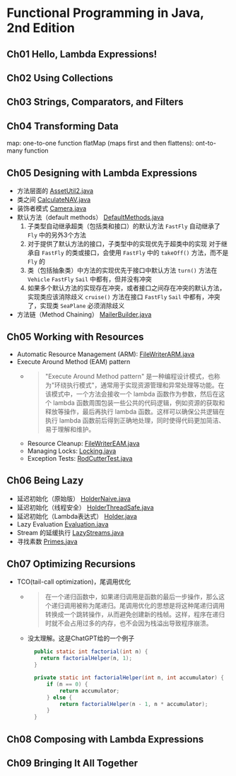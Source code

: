 # Functional Programming in Java, 2nd Edition

## Ch01 Hello, Lambda Expressions!

## Ch02 Using Collections

## Ch03 Strings, Comparators, and Filters

## Ch04 Transforming Data
map: one-to-one function
flatMap (maps first and then flattens): ont-to-many function


## Ch05 Designing with Lambda Expressions
- 方法层面的 [AssetUtil2.java](src/main/java/com/youngzy/book/fpij/ch05/AssetUtil2.java)
- 类之间 [CalculateNAV.java](src/main/java/com/youngzy/book/fpij/ch05/CalculateNAV.java)
- 装饰者模式 [Camera.java](src/main/java/com/youngzy/book/fpij/ch05/Camera.java)
- 默认方法（default methods） [DefaultMethods.java](src/main/java/com/youngzy/book/fpij/ch05/DefaultMethods.java)
  1. 子类型自动继承超类（包括类和接口）的默认方法
  `FastFly` 自动继承了 `Fly` 中的另外3个方法
  2. 对于提供了默认方法的接口，子类型中的实现优先于超类中的实现
  对于继承自 `FastFly` 的类或接口，会使用 `FastFly` 中的 `takeOff()` 方法，而不是 `Fly` 的
  3. 类（包括抽象类）中方法的实现优先于接口中默认方法
     `turn()` 方法在 `Vehicle` `FastFly` `Sail` 中都有，但并没有冲突
  4. 如果多个默认方法的实现存在冲突，或者接口之间存在冲突的默认方法，实现类应该消除歧义
     `cruise()` 方法在接口 `FastFly` `Sail` 中都有，冲突了，实现类 `SeaPlane` 必须消除歧义
- 方法链（Method Chaining） [MailerBuilder.java](src/main/java/com/youngzy/book/fpij/ch05/MailerBuilder.java)

## Ch05 Working with Resources
- Automatic Resource Management (ARM): [FileWriterARM.java](src/main/java/com/youngzy/book/fpij/ch0501/FileWriterARM.java)
- Execute Around Method (EAM) pattern
  - > "Execute Around Method pattern" 是一种编程设计模式，也称为"环绕执行模式"，通常用于实现资源管理和异常处理等功能。在该模式中，一个方法会接收一个 lambda 函数作为参数，然后在这个 lambda 函数周围包装一些公共的代码逻辑，例如资源的获取和释放等操作，最后再执行 lambda 函数。这样可以确保公共逻辑在执行 lambda 函数前后得到正确地处理，同时使得代码更加简洁、易于理解和维护。
  - Resource Cleanup: [FileWriterEAM.java](src/main/java/com/youngzy/book/fpij/ch0501/FileWriterEAM.java)
  - Managing Locks: [Locking.java](src/main/java/com/youngzy/book/fpij/ch0501/Locking.java)
  - Exception Tests: [RodCutterTest.java](src/test/java/com/youngzy/book/fpij/ch0501/RodCutterTest.java)

## Ch06 Being Lazy
- 延迟初始化（原始版） [HolderNaive.java](src/main/java/com/youngzy/book/fpij/ch06/HolderNaive.java)
- 延迟初始化（线程安全） [HolderThreadSafe.java](src/main/java/com/youngzy/book/fpij/ch06/HolderThreadSafe.java)
- 延迟初始化（Lambda表达式） [Holder.java](src/main/java/com/youngzy/book/fpij/ch06/Holder.java)
- Lazy Evaluation [Evaluation.java](src/main/java/com/youngzy/book/fpij/ch06/Evaluation.java)
- Stream 的延缓执行 [LazyStreams.java](src/main/java/com/youngzy/book/fpij/ch06/LazyStreams.java)
- 寻找素数 [Primes.java](src/main/java/com/youngzy/book/fpij/ch06/Primes.java)

## Ch07 Optimizing Recursions
- TCO(tail-call optimization)，尾调用优化
  - >在一个递归函数中，如果递归调用是函数的最后一步操作，那么这个递归调用被称为尾递归。尾调用优化的思想是将这种尾递归调用转换成一个跳转操作，从而避免创建新的栈帧。这样，程序在递归时就不会占用过多的内存，也不会因为栈溢出导致程序崩溃。
  - 没太理解。这是ChatGPT给的一个例子
    ```java
      public static int factorial(int n) {
        return factorialHelper(n, 1);
      }

      private static int factorialHelper(int n, int accumulator) {
          if (n == 0) {
              return accumulator;
          } else {
              return factorialHelper(n - 1, n * accumulator);
          }
      }
    ```

## Ch08 Composing with Lambda Expressions

## Ch09 Bringing It All Together
